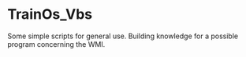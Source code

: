 # TrainOs_Vbs
Some simple scripts for general use. Building knowledge for a possible program concerning the WMI. 
